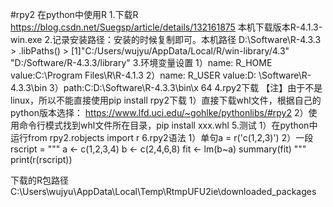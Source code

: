 #rpy2
在python中使用R
1.下载R https://blog.csdn.net/Suegsp/article/details/132161875 本机下载版本R-4.1.3-win.exe
2.记录安装路径：安装的时候复制即可。本机路径 D:\Software\R-4.3.3
	> .libPaths()
	>  [1]"C:/Users/wujyu/AppData/Local/R/win-library/4.3" "D:/Software/R-4.3.3/library"
3.环境变量设置
	1）name: R_HOME  value:C:\\Program Files\\R\\R-4.1.3
	2）name: R_USER  value:D: \\Software\\R-4.3.3\\bin
	3）path:C:D:\\Software\\R-4.3.3\\bin\\x 64
4.rpy2下载
	【注】由于不是linux，所以不能直接使用pip install rpy2下载
	1）直接下载whl文件，根据自己的python版本选择： https://www.lfd.uci.edu/~gohlke/pythonlibs/#rpy2
	2）使用命令行模式找到whl文件所在目录，pip install xxx.whl
5.测试
	1）在python中运行from rpy2.robjects import r
6.rpy2语法
	1）单句a = r('c(1,2,3)')
	2）一段	rscript = """
		a <- c(1,2,3,4)
		b <- c(2,4,6,8)
		fit <- lm(b~a)
		summary(fit)
		"""
		print(r(rscript))

下载的R包路径 C:\Users\wujyu\AppData\Local\Temp\RtmpUFU2ie\downloaded_packages